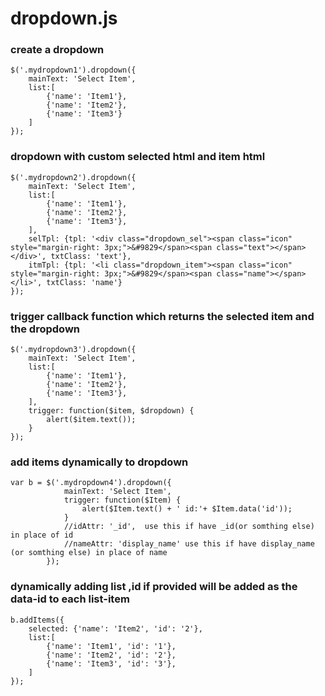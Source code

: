 # dropdown.js

### create a dropdown

```
$('.mydropdown1').dropdown({
	mainText: 'Select Item', 
	list:[
		{'name': 'Item1'},
		{'name': 'Item2'},
		{'name': 'Item3'}
	]
});
```

### dropdown with custom selected html and item html

```
$('.mydropdown2').dropdown({
	mainText: 'Select Item', 
	list:[
		{'name': 'Item1'},
		{'name': 'Item2'},
		{'name': 'Item3'},
	],
  	selTpl: {tpl: '<div class="dropdown_sel"><span class="icon" style="margin-right: 3px;">&#9829</span><span class="text"></span></div>', txtClass: 'text'},
	itmTpl: {tpl: '<li class="dropdown_item"><span class="icon" style="margin-right: 3px;">&#9829</span><span class="name"></span></li>', txtClass: 'name'}
});
```


### trigger callback function which returns the selected item and the dropdown

```
$('.mydropdown3').dropdown({
	mainText: 'Select Item', 
	list:[
		{'name': 'Item1'},
		{'name': 'Item2'},
		{'name': 'Item3'},
	],
	trigger: function($item, $dropdown) {
		alert($item.text());
	}
});
```

### add items dynamically to dropdown

```
var b = $('.mydropdown4').dropdown({
			mainText: 'Select Item',
			trigger: function($Item) {
				alert($Item.text() + ' id:'+ $Item.data('id'));
			}
			//idAttr: '_id',  use this if have _id(or somthing else) in place of id
			//nameAttr: 'display_name' use this if have display_name (or somthing else) in place of name
		});
```
### dynamically adding list ,id if provided will be added as the data-id to each list-item	

```
b.addItems({
	selected: {'name': 'Item2', 'id': '2'}, 
	list:[
	    {'name': 'Item1', 'id': '1'},
	    {'name': 'Item2', 'id': '2'},
	    {'name': 'Item3', 'id': '3'},
	]
});
```